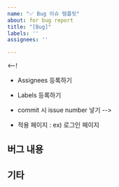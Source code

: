 ```yaml
---
name: "✅ Bug 이슈 템플릿"
about: for bug report
title: "[Bug]"
labels: ''
assignees: ''

---
```


<--!
  * Assignees 등록하기
  * Labels 등록하기
  * commit 시 issue number 넣기
-->

* 적용 페이지 : ex) 로그인 페이지

## 버그 내용

## 기타
